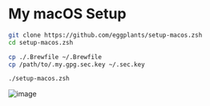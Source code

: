# My macOS Setup

```zsh
git clone https://github.com/eggplants/setup-macos.zsh
cd setup-macos.zsh

cp ./.Brewfile ~/.Brewfile
cp /path/to/.my.gpg.sec.key ~/.sec.key 

./setup-macos.zsh
```

![image](https://github.com/user-attachments/assets/456b5d11-9784-41d7-8fbd-78161d9198d9)
